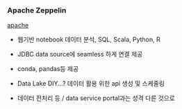 ### Apache Zeppelin
[apache](https://zeppelin.apache.org/)
- 웹기반 notebook 데이터 분석, SQL, Scala, Python, R
- JDBC data source에 seamless 하게 연결 제공
- conda, pandas등 제공


- Data Lake DIY...? 데이터 활용 위한 api 생성 및 스케줄링
- 데이터 전처리 등 / data service portal과는 성격 다른 것으로
